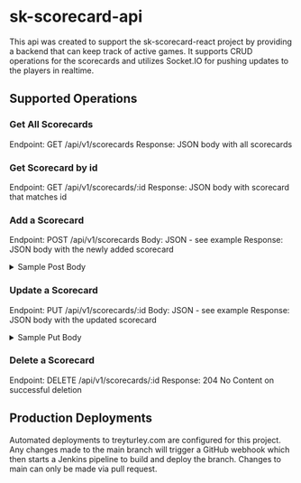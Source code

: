 # sk-scorecard-api
This api was created to support the sk-scorecard-react project by providing a backend that can keep track of active games. It supports CRUD operations for the scorecards and utilizes Socket.IO for pushing updates to the players in realtime.

## Supported Operations

### Get All Scorecards
Endpoint: GET /api/v1/scorecards
Response: JSON body with all scorecards

### Get Scorecard by id
Endpoint: GET /api/v1/scorecards/:id
Response: JSON body with scorecard that matches id

### Add a Scorecard
Endpoint: POST /api/v1/scorecards
Body: JSON - see example
Response: JSON body with the newly added scorecard

<details><summary>Sample Post Body</summary>
<p>
  
```js
{
    "name": "new_scorecard",
    "scorecard": [
        {
            "playerName": "Foo",
            "roundNumber": 1,
            "bid": 1,
            "tricks": 1,
            "bonus": 0,
            "roundTotal": 20
        },
        {
            "playerName": "Bar",
            "roundNumber": 1,
            "bid": 1,
            "tricks": 0,
            "bonus": 0,
            "roundTotal": -10
        },
        {
            "playerName": "FooBar",
            "roundNumber": 1,
            "bid": 0,
            "tricks": 0,
            "bonus": 0,
            "roundTotal": 10
        },
        {
            "playerName": "bar",
            "roundNumber": 1,
            "bid": 0,
            "tricks": 0,
            "bonus": 10,
            "roundTotal": 20
        }
    ],
    "playerTotals": [
        {
            "playerName": "FooBar",
            "total": 20
        },
        {
            "playerName": "Bar",
            "total": -10
        },
        {
            "playerName": "FooBar",
            "total": 10
        },
        {
            "playerName": "Bar",
            "total": 20
        }
    ]
}

```

</p>
</details>


### Update a Scorecard
Endpoint: PUT /api/v1/scorecards/:id
Body: JSON - see example
Response: JSON body with the updated scorecard

<details><summary>Sample Put Body</summary>
<p>
  
```js
{
    "scorecard": [
        {
            "playerName": "Foo",
            "roundNumber": 1,
            "bid": 1,
            "tricks": 1,
            "bonus": 0,
            "roundTotal": 20
        },
        {
            "playerName": "Bar",
            "roundNumber": 1,
            "bid": 1,
            "tricks": 0,
            "bonus": 0,
            "roundTotal": -10
        },
        {
            "playerName": "FooBar",
            "roundNumber": 1,
            "bid": 0,
            "tricks": 0,
            "bonus": 0,
            "roundTotal": 10
        },
        {
            "playerName": "Baz",
            "roundNumber": 1,
            "bid": 0,
            "tricks": 0,
            "bonus": 10,
            "roundTotal": 20
        },
        {
            "playerName": "Foo",
            "roundNumber": 2,
            "bid": 1,
            "tricks": 1,
            "bonus": 0,
            "roundTotal": 20
        },
        {
            "playerName": "Bar",
            "roundNumber": 2,
            "bid": 1,
            "tricks": 1,
            "bonus": 0,
            "roundTotal": 20
        },
        {
            "playerName": "FooBar",
            "roundNumber": 2,
            "bid": 1,
            "tricks": 1,
            "bonus": 0,
            "roundTotal": 20
        },
        {
            "playerName": "Baz",
            "roundNumber": 2,
            "bid": 1,
            "tricks": 1,
            "bonus": 0,
            "roundTotal": 20
        },

    ],
    "playerTotals": [
        {
            "playerName": "Foo",
            "total": 40
        },
        {
            "playerName": "Bar",
            "total": 0
        },
        {
            "playerName": "FooBar",
            "total": 20
        },
        {
            "playerName": "Baz",
            "total": 10
        }
    ]
}

```

</p>
</details>


### Delete a Scorecard
Endpoint: DELETE /api/v1/scorecards/:id
Response: 204 No Content on successful deletion

## Production Deployments

Automated deployments to treyturley.com are configured for this project. Any changes made to the main branch will trigger a GitHub webhook which then starts a Jenkins pipeline to build and deploy the branch. Changes to main can only be made via pull request.
